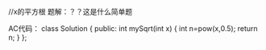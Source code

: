 //x的平方根
题解：？？这是什么简单题

AC代码：
class Solution {
public:
    int mySqrt(int x) {
        int n=pow(x,0.5);
        return n;
    }
};
